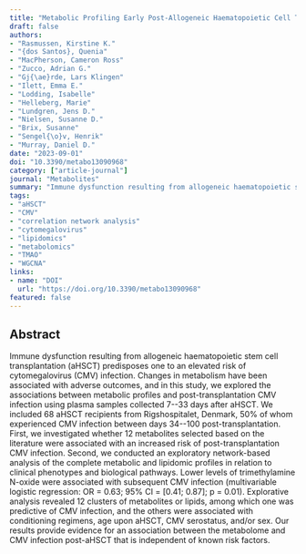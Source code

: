 ```yaml
---
title: "Metabolic Profiling Early Post-Allogeneic Haematopoietic Cell Transplantation in the Context of CMV Infection"
draft: false
authors:
- "Rasmussen, Kirstine K."
- "{dos Santos}, Quenia"
- "MacPherson, Cameron Ross"
- "Zucco, Adrian G."
- "Gj{\ae}rde, Lars Klingen"
- "Ilett, Emma E."
- "Lodding, Isabelle"
- "Helleberg, Marie"
- "Lundgren, Jens D."
- "Nielsen, Susanne D."
- "Brix, Susanne"
- "Sengel{\o}v, Henrik"
- "Murray, Daniel D."
date: "2023-09-01"
doi: "10.3390/metabo13090968"
category: ["article-journal"]
journal: "Metabolites"
summary: "Immune dysfunction resulting from allogeneic haematopoietic stem cell transplantation (aHSCT) predisposes one to an elevated risk of cytomegalovirus (CMV) infection. Changes in metabolism have been associated with adverse outcomes, and in this study, we explored the associations between metabolic profiles and post-transplantation CMV infection using plasma samples collected 7--33 days after aHSCT. We included 68 aHSCT recipients from Rigshospitalet, Denmark, 50% of whom experienced CMV infection between days 34--100 post-transplantation. First, we investigated whether 12 metabolites selected based on the literature were associated with an increased risk of post-transplantation CMV infection. Second, we conducted an exploratory network-based analysis of the complete metabolic and lipidomic profiles in relation to clinical phenotypes and biological pathways. Lower levels of trimethylamine N-oxide were associated with subsequent CMV infection (multivariable logistic regression: OR = 0.63; 95% CI = [0.41; 0.87]; p = 0.01). Explorative analysis revealed 12 clusters of metabolites or lipids, among which one was predictive of CMV infection, and the others were associated with conditioning regimens, age upon aHSCT, CMV serostatus, and/or sex. Our results provide evidence for an association between the metabolome and CMV infection post-aHSCT that is independent of known risk factors."
tags:
- "aHSCT"
- "CMV"
- "correlation network analysis"
- "cytomegalovirus"
- "lipidomics"
- "metabolomics"
- "TMAO"
- "WGCNA"
links:
- name: "DOI"
  url: "https://doi.org/10.3390/metabo13090968"
featured: false
---
```


## Abstract

Immune dysfunction resulting from allogeneic haematopoietic stem cell transplantation (aHSCT) predisposes one to an elevated risk of cytomegalovirus (CMV) infection. Changes in metabolism have been associated with adverse outcomes, and in this study, we explored the associations between metabolic profiles and post-transplantation CMV infection using plasma samples collected 7--33 days after aHSCT. We included 68 aHSCT recipients from Rigshospitalet, Denmark, 50% of whom experienced CMV infection between days 34--100 post-transplantation. First, we investigated whether 12 metabolites selected based on the literature were associated with an increased risk of post-transplantation CMV infection. Second, we conducted an exploratory network-based analysis of the complete metabolic and lipidomic profiles in relation to clinical phenotypes and biological pathways. Lower levels of trimethylamine N-oxide were associated with subsequent CMV infection (multivariable logistic regression: OR = 0.63; 95% CI = [0.41; 0.87]; p = 0.01). Explorative analysis revealed 12 clusters of metabolites or lipids, among which one was predictive of CMV infection, and the others were associated with conditioning regimens, age upon aHSCT, CMV serostatus, and/or sex. Our results provide evidence for an association between the metabolome and CMV infection post-aHSCT that is independent of known risk factors.
